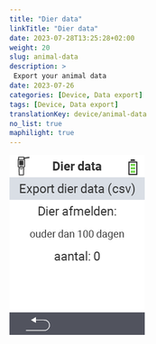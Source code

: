 ```yaml
---
title: "Dier data"
linkTitle: "Dier data"
date: 2023-07-28T13:25:28+02:00
weight: 20
slug: animal-data
description: >
 Export your animal data
date: 2023-07-26
categories: [Device, Data export]
tags: [Device, Data export]
translationKey: device/animal-data
no_list: true
maphilight: true
---
```

<img src="animal-data.png" alt="VitalControl Data management" title="Data management" usemap="#workmap" class="maphilight" />

<map name="workmap">
  <area shape="rect" coords="2,40,238,80" alt="Export dier data (csv)" title="Export your animal data&#10;Mouse click: open documentation" href="/nl/docs/data-export/usb-drive/">

  <area shape="rect" coords="2,80,238,200" alt="dier afmelden" title="Specify the age from which animals should be deregistered&#10;Mouse click: open documentation" href="/nl/docs/device/data-management/animal-data/unregister-animal/">

  <area shape="rect" coords="2,282,120,319" alt="Back" title="All information and instructions for exporting animal data can be found here&#10;Mouse click: open documentation" href="/nl/docs/device/data-management/">
</map>